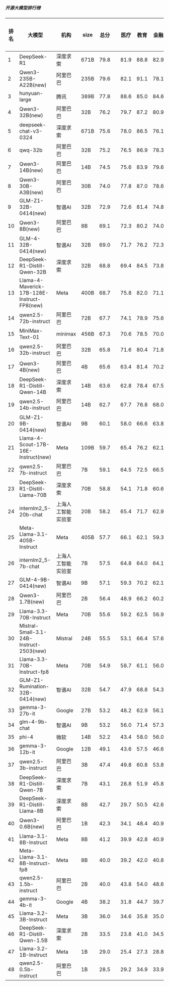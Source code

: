 ##### 开源大模型排行榜
|排名|大模型|机构|size|总分| |医疗|教育|金融|法律|行政公务|心理健康|推理与数学计算|语言与指令遵从|
|---|-----|---|-------|---|-|----|---|---|---|------|-------|-----------|------------|
|1|DeepSeek-R1|深度求索|671B|79.8| |        81.9|88.8|82.9|73.8|        83.0|61.5|        83.0|83.5|
|2|Qwen3-235B-A22B(new)|阿里巴巴|235B|79.6| |        82.1|91.1|78.1|70.0|        90.0|62.5|        83.2|79.8|
|3|hunyuan-large|腾讯|389B|77.8| |        88.6|85.0|84.6|82.4|        70.4|73.2|        60.4|78.0|
|4|Qwen3-32B(new)|阿里巴巴|32B|76.2| |        79.7|87.2|80.9|64.5|        73.3|68.3|        80.5|75.6|
|5|deepseek-chat-v3-0324|深度求索|671B|75.6| |        78.0|86.5|76.1|61.7|        81.2|64.6|        72.6|83.7|
|6|qwq-32b|阿里巴巴|32B|75.2| |        76.5|86.9|78.3|60.9|        82.2|63.0|        76.4|77.3|
|7|Qwen3-14B(new)|阿里巴巴|14B|74.5| |        75.6|83.9|79.6|62.2|        73.3|63.4|        79.6|78.6|
|8|Qwen3-30B-A3B(new)|阿里巴巴|30B|74.0| |        77.8|87.0|78.6|51.1|        66.7|68.3|        82.0|80.7|
|9|GLM-Z1-32B-0414(new)|智谱AI|32B|72.9| |        72.6|81.4|74.8|62.2|        80.0|63.3|        74.3|74.7|
|10|Qwen3-8B(new)|阿里巴巴|8B|69.1| |        72.3|80.2|74.0|54.4|        53.3|65.8|        73.9|78.8|
|11|GLM-4-32B-0414(new)|智谱AI|32B|69.0| |        71.7|76.2|72.3|54.5|        76.0|60.9|        62.4|78.3|
|12|DeepSeek-R1-Distill-Qwen-32B|深度求索|32B|68.8| |        69.4|84.5|73.8|51.8|        76.0|53.8|        67.1|74.1|
|13|Llama-4-Maverick-17B-128E-Instruct-FP8(new)|Meta|400B|68.7| |        75.8|82.0|71.1|48.1|        69.0|59.0|        67.7|77.0|
|14|qwen2.5-72b-instruct|阿里巴巴|72B|67.7| |        74.1|78.9|75.6|51.6|        67.0|59.5|        61.1|73.6|
|15|MiniMax-Text-01|minimax|456B|67.3| |        70.6|78.5|70.0|50.7|        71.0|57.8|        60.4|79.1|
|16|qwen2.5-32b-instruct|阿里巴巴|32B|65.8| |        71.6|80.4|71.8|50.8|        64.5|57.8|        55.6|74.1|
|17|Qwen3-4B(new)|阿里巴巴|4B|65.6| |        63.4|81.4|70.2|44.4|        60.0|55.8|        73.6|76.0|
|18|DeepSeek-R1-Distill-Qwen-14B|深度求索|14B|63.6| |        62.8|78.4|67.5|40.2|        66.5|55.6|        65.3|72.7|
|19|qwen2.5-14b-instruct|阿里巴巴|14B|62.7| |        67.7|76.8|68.0|45.4|        61.0|56.1|        53.5|73.0|
|20|GLM-Z1-9B-0414(new)|智谱AI|9B|60.1| |        58.0|66.6|63.8|31.5|        75.5|48.8|        67.2|69.6|
|21|Llama-4-Scout-17B-16E-Instruct(new)|Meta|109B|59.7| |        65.4|76.2|62.1|31.8|        55.5|54.0|        58.0|74.3|
|22|qwen2.5-7b-instruct|阿里巴巴|7B|59.1| |        64.5|72.5|66.5|41.8|        53.0|56.0|        47.8|70.6|
|23|DeepSeek-R1-Distill-Llama-70B|深度求索|70B|58.8| |        54.1|71.8|60.6|34.7|        70.0|46.2|        63.8|69.3|
|24|internlm2_5-20b-chat|上海人工智能实验室|20B|58.2| |        65.4|71.7|62.9|44.7|        53.5|52.7|        43.8|70.7|
|25|Meta-Llama-3.1-405B-Instruct|Meta|405B|57.7| |        66.1|62.1|59.3|34.7|        59.0|53.9|        53.6|72.6|
|26|internlm2_5-7b-chat|上海人工智能实验室|7B|57.5| |        64.8|64.0|64.1|43.1|        55.5|51.0|        46.2|70.9|
|27|GLM-4-9B-0414(new)|智谱AI|9B|57.1| |        59.3|70.2|62.1|40.8|        53.5|49.2|        49.6|71.9|
|28|Qwen3-1.7B(new)|阿里巴巴|2B|56.4| |        48.9|66.2|60.2|34.5|        50.0|50.0|        68.2|73.1|
|29|Llama-3.3-70B-Instruct|Meta|70B|55.6| |        59.2|62.5|56.9|29.9|        60.5|49.6|        54.0|72.2|
|30|Mistral-Small-3.1-24B-Instruct-2503(new)|Mistral|24B|55.5| |        53.1|66.4|57.6|33.3|        57.0|47.1|        57.2|72.2|
|31|Llama-3.3-70B-Instruct-fp8|Meta|70B|54.9| |        58.7|61.1|56.0|29.2|        59.0|48.5|        54.9|71.9|
|32|GLM-Z1-Rumination-32B-0414(new)|智谱AI|32B|54.7| |        47.9|68.8|54.3|38.9|        56.7|44.1|        62.0|64.9|
|33|gemma-3-27b-it|Google|27B|53.2| |        48.2|62.9|56.1|21.3|        66.5|44.5|        60.1|66.2|
|34|glm-4-9b-chat|智谱AI|9B|53.2| |        56.0|71.4|57.3|36.5|        52.0|47.1|        38.8|66.7|
|35|phi-4|微软|14B|52.2| |        43.4|58.0|56.0|24.9|        64.5|43.2|        60.4|67.2|
|36|gemma-3-12b-it|Google|12B|49.1| |        43.6|57.5|46.6|20.4|        59.0|41.1|        58.3|66.4|
|37|qwen2.5-3b-instruct|阿里巴巴|3B|47.4| |        49.8|60.8|53.8|26.9|        42.0|43.8|        39.6|62.4|
|38|DeepSeek-R1-Distill-Qwen-7B|深度求索|7B|43.1| |        28.8|51.9|45.8|19.2|        54.0|30.4|        54.5|60.3|
|39|DeepSeek-R1-Distill-Llama-8B|深度求索|8B|42.7| |        29.7|50.5|42.6|20.3|        52.0|31.9|        52.0|62.7|
|40|Qwen3-0.6B(new)|阿里巴巴|1B|42.3| |        34.1|48.4|40.9|17.8|        46.7|30.9|        52.5|67.4|
|41|Llama-3.1-8B-Instruct|Meta|8B|41.2| |        39.9|42.8|40.9|21.3|        43.0|37.2|        42.3|62.5|
|42|Meta-Llama-3.1-8B-Instruct-fp8|Meta|8B|40.0| |        39.2|42.0|40.8|19.5|        37.5|34.0|        44.1|63.3|
|43|qwen2.5-1.5b-instruct|阿里巴巴|2B|40.0| |        43.8|54.0|48.6|25.6|        35.0|39.6|        24.7|48.5|
|44|gemma-3-4b-it|Google|4B|38.2| |        31.8|44.7|39.7|16.6|        39.5|29.2|        49.6|54.4|
|45|Llama-3.2-3B-Instruct|Meta|3B|36.0| |        34.6|35.8|35.0|17.1|        34.0|29.6|        39.7|62.0|
|46|DeepSeek-R1-Distill-Qwen-1.5B|深度求索|2B|33.5| |        23.8|41.0|34.5|15.4|        34.5|23.9|        46.3|49.0|
|47|Llama-3.2-1B-Instruct|Meta|1B|29.0| |        25.4|27.3|28.8|14.6|        29.0|21.1|        33.1|52.5|
|48|qwen2.5-0.5b-instruct|阿里巴巴|1B|28.5| |        29.2|34.9|33.9|18.4|        22.5|24.5|        25.4|39.3|
    
